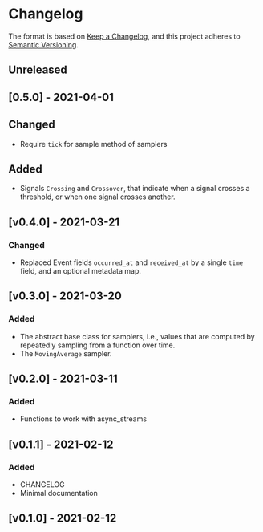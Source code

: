# Changelog

The format is based on [Keep a Changelog](https://keepachangelog.com/en/1.0.0/),
and this project adheres to [Semantic Versioning](https://semver.org/spec/v2.0.0.html).

## Unreleased

## [0.5.0] - 2021-04-01

## Changed

- Require `tick` for sample method of samplers

## Added

- Signals `Crossing` and `Crossover`, that indicate when a signal crosses a
  threshold, or when one signal crosses another.

## [v0.4.0] - 2021-03-21

### Changed

- Replaced Event fields `occurred_at` and `received_at` by a single `time`
  field, and an optional metadata map.

## [v0.3.0] - 2021-03-20

### Added

- The abstract base class for samplers, i.e., values that are computed by
  repeatedly sampling from a function over time.
- The `MovingAverage` sampler.

## [v0.2.0] - 2021-03-11

### Added

- Functions to work with async_streams

## [v0.1.1] - 2021-02-12

### Added

- CHANGELOG
- Minimal documentation

## [v0.1.0] - 2021-02-12
